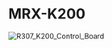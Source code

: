 # MRX-K200

![R307_K200_Control_Board](https://user-images.githubusercontent.com/4562957/128851732-5c84c8a5-d8ea-49b8-be52-2788689beefc.jpg)

